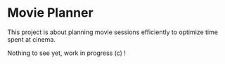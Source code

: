 # Movie Planner
This project is about planning movie sessions efficiently to optimize time spent at cinema.

Nothing to see yet, work in progress (c) !